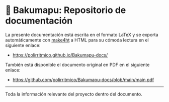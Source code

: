 # :book: Bakumapu: Repositorio de documentación

La presente documentación está escrita en el formato LaTeX y se exporta automáticamente con [make4ht](https://ctan.org/pkg/make4ht) a HTML para su cómoda lectura en el siguiente enlace:
- https://polirritmico.github.io/Bakumapu-docs/

También está disponible el documento original en PDF en el siguiente enlace:
- https://github.com/polirritmico/Bakumapu-docs/blob/main/main.pdf

---

Toda la información relevante del proyecto dentro del documento.
